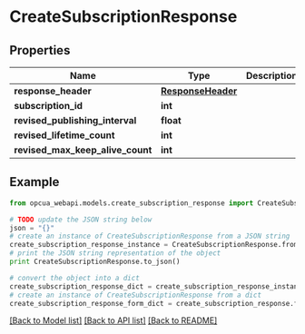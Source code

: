 # CreateSubscriptionResponse


## Properties
Name | Type | Description | Notes
------------ | ------------- | ------------- | -------------
**response_header** | [**ResponseHeader**](ResponseHeader.md) |  | [optional] 
**subscription_id** | **int** |  | [optional] 
**revised_publishing_interval** | **float** |  | [optional] 
**revised_lifetime_count** | **int** |  | [optional] 
**revised_max_keep_alive_count** | **int** |  | [optional] 

## Example

```python
from opcua_webapi.models.create_subscription_response import CreateSubscriptionResponse

# TODO update the JSON string below
json = "{}"
# create an instance of CreateSubscriptionResponse from a JSON string
create_subscription_response_instance = CreateSubscriptionResponse.from_json(json)
# print the JSON string representation of the object
print CreateSubscriptionResponse.to_json()

# convert the object into a dict
create_subscription_response_dict = create_subscription_response_instance.to_dict()
# create an instance of CreateSubscriptionResponse from a dict
create_subscription_response_form_dict = create_subscription_response.from_dict(create_subscription_response_dict)
```
[[Back to Model list]](../README.md#documentation-for-models) [[Back to API list]](../README.md#documentation-for-api-endpoints) [[Back to README]](../README.md)


